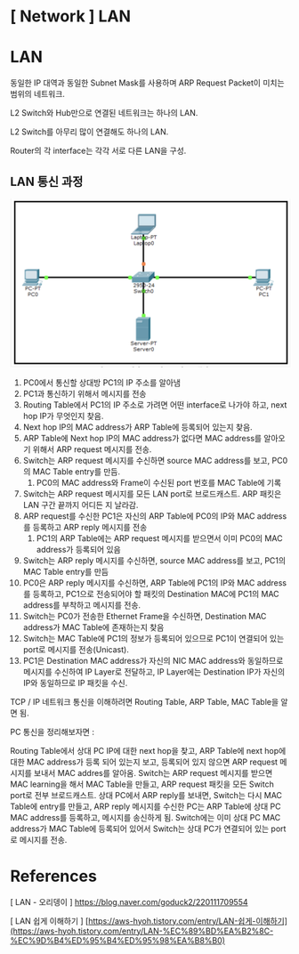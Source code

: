 # [ Network ] LAN

# LAN

동일한 IP 대역과 동일한 Subnet Mask를 사용하며 ARP Request Packet이 미치는 범위의 네트워크.

L2 Switch와 Hub만으로 연결된 네트워크는 하나의 LAN.

L2 Switch를 아무리 많이 연결해도 하나의 LAN.

Router의 각 interface는 각각 서로 다른 LAN을 구성.

## LAN 통신 과정

![Untitled](../../images/Lan.png)

1. PC0에서 통신할 상대방 PC1의 IP 주소를 알아냄
2. PC1과 통신하기 위해서 메시지를 전송
3. Routing Table에서 PC1의 IP 주소로 가려면 어떤 interface로 나가야 하고, next hop IP가 무엇인지 찾음.
4. Next hop IP의 MAC address가 ARP Table에 등록되어 있는지 찾음.
5. ARP Table에 Next hop IP의 MAC address가 없다면 MAC address를 알아오기 위해서 ARP request 메시지를 전송.
6. Switch는 ARP request 메시지를 수신하면 source MAC address를 보고, PC0의 MAC Table entry를 만듬.
    1. PC0의 MAC address와 Frame이 수신된 port 번호를 MAC Table에 기록
7. Switch는 ARP request 메시지를 모든 LAN port로 브로드캐스트. ARP 패킷은 LAN 구간 끝까지 어디든 지 날라감.
8. ARP request를 수신한 PC1은 자신의 ARP Table에 PC0의 IP와 MAC address를 등록하고 ARP reply 메시지를 전송
    1. PC1의 ARP Table에는 ARP request 메시지를 받으면서 이미 PC0의 MAC address가 등록되어 있음
9. Switch는 ARP reply 메시지를 수신하면, source MAC address를 보고, PC1의 MAC Table entry를 만듬
10. PC0은 ARP reply 메시지를 수신하면, ARP Table에 PC1의 IP와 MAC address를 등록하고, PC1으로 전송되어야 할 패킷의 Destination MAC에 PC1의 MAC address를 부착하고 메시지를 전송.
11. Switch는 PC0가 전송한 Ethernet Frame을 수신하면, Destination MAC address가 MAC Table에 존재하는지 찾음
12. Switch는 MAC Table에 PC1의 정보가 등록되어 있으므로 PC1이 연결되어 있는 port로 메시지를 전송(Unicast).
13. PC1은 Destination MAC address가 자신의 NIC MAC address와 동일하므로 메시지를 수신하여 IP Layer로 전달하고, IP Layer에는 Destination IP가 자신의 IP와 동일하므로 IP 패킷을 수신.

TCP / IP 네트워크 통신을 이해하려면 Routing Table, ARP Table, MAC Table을 알면 됨.

PC 통신을 정리해보자면 :

Routing Table에서 상대 PC IP에 대한 next hop을 찾고, ARP Table에 next hop에 대한 MAC address가 등록 되어 있는지 보고, 등록되어 있지 않으면 ARP request 메시지를 보내서 MAC addres를 알아옴. Switch는 ARP request 메시지를 받으면 MAC learning을 해서 MAC Table을 만들고, ARP request 패킷을 모든 Switch port로 전부 브로드캐스트. 상대 PC에서 ARP reply를 보내면, Switch는 다시 MAC Table에 entry를 만들고, ARP reply 메시지를 수신한 PC는 ARP Table에 상대 PC MAC address를 등록하고, 메시지를 송신하게 됨. Switch에는 이미 상대 PC MAC address가 MAC Table에 등록되어 있어서 Switch는 상대 PC가 연결되어 있는 port로 메시지를 전송.

# References

[ LAN - 오리뎅이 ] https://blog.naver.com/goduck2/220111709554

[ LAN 쉽게 이해하기 ] [https://aws-hyoh.tistory.com/entry/LAN-쉽게-이해하기](https://aws-hyoh.tistory.com/entry/LAN-%EC%89%BD%EA%B2%8C-%EC%9D%B4%ED%95%B4%ED%95%98%EA%B8%B0)